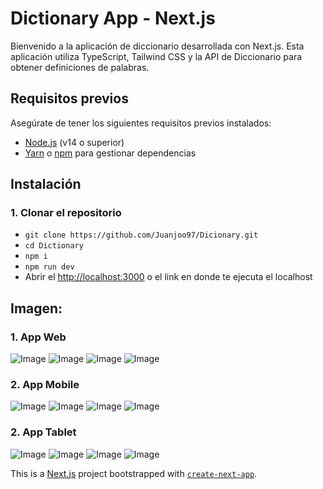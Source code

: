# Dictionary App - Next.js

Bienvenido a la aplicación de diccionario desarrollada con Next.js. Esta aplicación utiliza TypeScript, Tailwind CSS y la API de Diccionario para obtener definiciones de palabras.

## Requisitos previos

Asegúrate de tener los siguientes requisitos previos instalados:

- [Node.js](https://nodejs.org/) (v14 o superior)
- [Yarn](https://yarnpkg.com/) o [npm](https://www.npmjs.com/) para gestionar dependencias

## Instalación

### 1. Clonar el repositorio

- `git clone https://github.com/Juanjoo97/Dicionary.git`
- `cd Dictionary`
- `npm i`
- `npm run dev`
- Abrir el [http://localhost:3000](http://localhost:3000) o el link en donde te ejecuta el localhost

## Imagen:

### 1. App Web
![Image](https://github.com/user-attachments/assets/0a55fae8-1e4c-4cfa-9f12-34d7e4fd7c4c)
![Image](https://github.com/user-attachments/assets/ea9df198-cb4f-48c3-ba3c-64ac16fd6b10)
![Image](https://github.com/user-attachments/assets/3a1e20ae-6c18-4a90-b296-f3ade5fafbae)
![Image](https://github.com/user-attachments/assets/3e9291ac-6578-44ea-b47f-51b78131318d)

### 2. App Mobile
![Image](https://github.com/user-attachments/assets/9fe59fa8-bbb6-4a60-9cb1-4ccfaf191b28)
![Image](https://github.com/user-attachments/assets/80012096-30a1-4c30-a8a4-05d370d7af2a)
![Image](https://github.com/user-attachments/assets/9907c4a5-d1e2-4530-8f46-dbe54c0fd5e9)
![Image](https://github.com/user-attachments/assets/23523266-2c68-4d81-a581-2db76df2a9a5)

### 2. App Tablet
![Image](https://github.com/user-attachments/assets/7bc6f174-4d2a-4c58-b7dd-8593d0cfbbd2)
![Image](https://github.com/user-attachments/assets/618765bb-f68b-4020-bc35-b24e67f8a9db)
![Image](https://github.com/user-attachments/assets/180705fa-6296-4242-ab5a-b8e6830bd843)
![Image](https://github.com/user-attachments/assets/8afd4124-4a36-4d2e-a1d2-eaed98d9867e)


This is a [Next.js](https://nextjs.org) project bootstrapped with [`create-next-app`](https://nextjs.org/docs/app/api-reference/cli/create-next-app).
